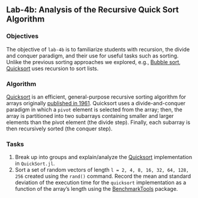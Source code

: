 ## Lab-4b: Analysis of the Recursive Quick Sort Algorithm

### Objectives
The objective of `lab-4b` is to familiarize students with recursion, the divide and conquer paradigm, and their use for useful tasks such as sorting. 
Unlike the previous sorting approaches we explored, e.g., [Bubble sort](https://www.youtube.com/watch?v=uJLwnsLn0_Q), [Quicksort](https://en.wikipedia.org/wiki/Quicksort) uses recursion to sort lists.

### Algorithm
[Quicksort](https://en.wikipedia.org/wiki/Quicksort) is an efficient, general-purpose recursive sorting algorithm for arrays originally [published in 1961](https://doi.org/10.1145/366622.366644). Quicksort uses a divide-and-conquer paradigm in which a `pivot` element is selected from the array; then, the array is partitioned into two subarrays containing smaller and larger elements than the pivot element (the divide step). Finally, each subarray is then recursively sorted (the conquer step).

### Tasks
1. Break up into groups and explain/analyze the [Quicksort](https://en.wikipedia.org/wiki/Quicksort) implementation in `QuickSort.jl`. 
1. Sort a set of random vectors of length `l = 2, 4, 8, 16, 32, 64, 128, 256` created using the `rand()` command. Record the mean and standard deviation of the execution time for the `quicksort` implementation as a function of the array’s length using the [BenchmarkTools](https://github.com/JuliaCI/BenchmarkTools.jl) package. 

